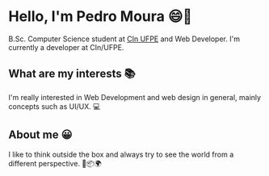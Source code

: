 # Hello, I'm Pedro Moura 😄👋 #

B.Sc. Computer Science student at [CIn UFPE](https://portal.cin.ufpe.br/ "CIn UFPE") and Web Developer.
I'm currently a developer at CIn/UFPE. 

## What are my interests 📚 ##

I'm really interested in Web Development and web design in general, mainly concepts such as UI/UX. 💻

## About me 😀 ##

I like to think outside the box and always try to see the world from a different perspective. 🧐📦🌍
